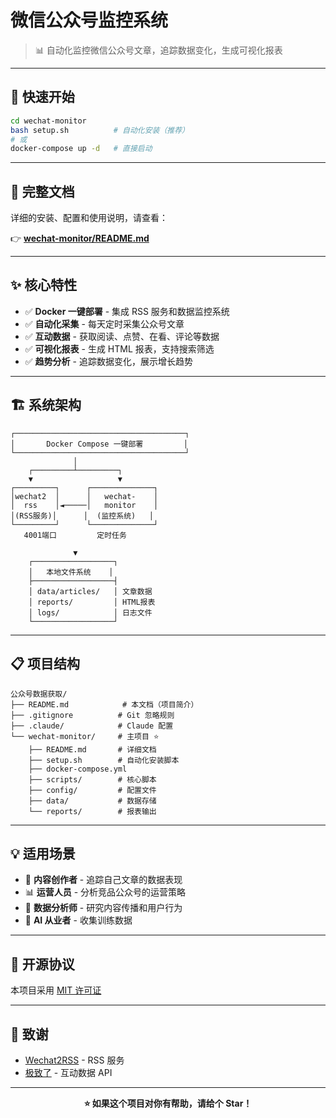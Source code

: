 # 微信公众号监控系统

> 📊 自动化监控微信公众号文章，追踪数据变化，生成可视化报表

---

## 🚀 快速开始

```bash
cd wechat-monitor
bash setup.sh          # 自动化安装（推荐）
# 或
docker-compose up -d   # 直接启动
```

---

## 📖 完整文档

详细的安装、配置和使用说明，请查看：

👉 **[wechat-monitor/README.md](./wechat-monitor/README.md)**

---

## ✨ 核心特性

- ✅ **Docker 一键部署** - 集成 RSS 服务和数据监控系统
- ✅ **自动化采集** - 每天定时采集公众号文章
- ✅ **互动数据** - 获取阅读、点赞、在看、评论等数据
- ✅ **可视化报表** - 生成 HTML 报表，支持搜索筛选
- ✅ **趋势分析** - 追踪数据变化，展示增长趋势

---

## 🏗️ 系统架构

```
┌──────────────────────────────────────┐
│       Docker Compose 一键部署         │
└──────────────────────────────────────┘
              │
    ┌─────────┴─────────┐
    ▼                   ▼
┌─────────┐      ┌──────────────┐
│wechat2  │      │   wechat-    │
│  rss    │◄─────│   monitor    │
│(RSS服务)│      │  (监控系统)   │
└─────────┘      └──────────────┘
   4001端口         定时任务

              ▼
    ┌──────────────────┐
    │   本地文件系统    │
    ├──────────────────┤
    │ data/articles/   │ 文章数据
    │ reports/         │ HTML报表
    │ logs/            │ 日志文件
    └──────────────────┘
```

---

## 📋 项目结构

```
公众号数据获取/
├── README.md            # 本文档（项目简介）
├── .gitignore          # Git 忽略规则
├── .claude/            # Claude 配置
└── wechat-monitor/     # 主项目 ⭐️
    ├── README.md       # 详细文档
    ├── setup.sh        # 自动化安装脚本
    ├── docker-compose.yml
    ├── scripts/        # 核心脚本
    ├── config/         # 配置文件
    ├── data/           # 数据存储
    └── reports/        # 报表输出
```

---

## 💡 适用场景

- 📝 **内容创作者** - 追踪自己文章的数据表现
- 📊 **运营人员** - 分析竞品公众号的运营策略
- 🔬 **数据分析师** - 研究内容传播和用户行为
- 🤖 **AI 从业者** - 收集训练数据

---

## 📄 开源协议

本项目采用 [MIT 许可证](./wechat-monitor/LICENSE)

---

## 🙏 致谢

- [Wechat2RSS](https://github.com/ttttmr/wechat2rss) - RSS 服务
- [极致了](https://jizhile.com/) - 互动数据 API

---

<div align="center">

**⭐ 如果这个项目对你有帮助，请给个 Star！**

</div>
